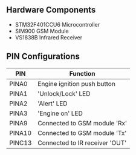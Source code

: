 ## Hardware Components
* STM32F401CCU6 Microcontroller
* SIM900 GSM Module
* VS1838B Infrared Receiver

## PIN Configurations
| PIN  |             Function                |
|------|-------------------------------------|
|PINA0 | Engine ignition push button         |
|PINA1 | 'Unlock/Lock' LED                   |
|PINA2 | 'Alert' LED                         |
|PINA3 | 'Engine on' LED                     |
|PINA9 | Connected to GSM module 'Rx'        |
|PINA10| Connected to GSM module 'Tx'        |
|PINC13| Connected to IR receiver 'OUT'      |
